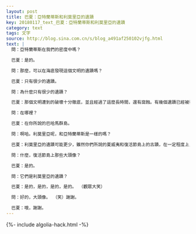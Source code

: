 ```yaml
---
layout: post
title: 巴夏：亞特蘭蒂斯和利莫里亞的遺蹟
key: 20180117_text_巴夏：亞特蘭蒂斯和利莫里亞的遺蹟
category: text
tags: 文字
source: http://blog.sina.com.cn/s/blog_a491af250102vjfg.html
text: |
  問：亞特蘭蒂斯在我們的密度中嗎？

  巴夏：是的。

  問：那麼，可以在海底發現這個文明的遺蹟嗎？

  巴夏：只有很少的遺蹟。

  問：為什麼只有很少的遺蹟？

  巴夏：那個文明遭到的破壞十分徹底，並且經過了這麼長時間，還有腐蝕。有幾個遺蹟已經被發現了。

  問：在哪裡？

  巴夏：在你所說的巴哈馬群島。

  問：啊哈。利莫里亞呢，和亞特蘭蒂斯是一樣的嗎？

  巴夏：利莫里亞的遺蹟可能更少，雖然你們所說的夏威夷和復活節島上的古蹟，在一定程度上，是利莫里亞尚存的遺蹟。

  問：什麼，復活節島上那些大頭像？

  巴夏：是的。

  問：它們是利莫里亞的遺蹟？

  巴夏：是的，是的，是的，是的。 （觀眾大笑）

  問：好的，大頭像。 （笑）謝謝。

  巴夏：哦，謝謝。
---
```


{%- include algolia-hack.html -%}
